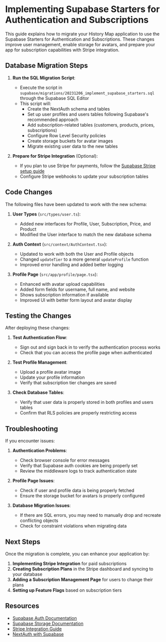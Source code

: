 # Implementing Supabase Starters for Authentication and Subscriptions

This guide explains how to migrate your History Map application to use the Supabase Starters for Authentication and Subscriptions. These changes improve user management, enable storage for avatars, and prepare your app for subscription capabilities with Stripe integration.

## Database Migration Steps

1. **Run the SQL Migration Script**:

    - Execute the script in `supabase/migrations/20231206_implement_supabase_starters.sql` through the Supabase SQL Editor
    - This script will:
        - Create the NextAuth schema and tables
        - Set up user profiles and users tables following Supabase's recommended approach
        - Add subscription-related tables (customers, products, prices, subscriptions)
        - Configure Row Level Security policies
        - Create storage buckets for avatar images
        - Migrate existing user data to the new tables

2. **Prepare for Stripe Integration** (Optional):
    - If you plan to use Stripe for payments, follow the [Supabase Stripe setup guide](https://supabase.com/docs/guides/auth/auth-stripe)
    - Configure Stripe webhooks to update your subscription tables

## Code Changes

The following files have been updated to work with the new schema:

1. **User Types** (`src/types/user.ts`):

    - Added new interfaces for Profile, User, Subscription, Price, and Product
    - Modified the User interface to match the new database schema

2. **Auth Context** (`src/context/AuthContext.tsx`):

    - Updated to work with both the User and Profile objects
    - Changed `updateTier` to a more general `updateProfile` function
    - Improved error handling and added better logging

3. **Profile Page** (`src/app/profile/page.tsx`):
    - Enhanced with avatar upload capabilities
    - Added form fields for username, full name, and website
    - Shows subscription information if available
    - Improved UI with better form layout and avatar display

## Testing the Changes

After deploying these changes:

1. **Test Authentication Flow**:

    - Sign out and sign back in to verify the authentication process works
    - Check that you can access the profile page when authenticated

2. **Test Profile Management**:

    - Upload a profile avatar image
    - Update your profile information
    - Verify that subscription tier changes are saved

3. **Check Database Tables**:
    - Verify that user data is properly stored in both profiles and users tables
    - Confirm that RLS policies are properly restricting access

## Troubleshooting

If you encounter issues:

1. **Authentication Problems**:

    - Check browser console for error messages
    - Verify that Supabase auth cookies are being properly set
    - Review the middleware logs to track authentication state

2. **Profile Page Issues**:

    - Check if user and profile data is being properly fetched
    - Ensure the storage bucket for avatars is properly configured

3. **Database Migration Issues**:
    - If there are SQL errors, you may need to manually drop and recreate conflicting objects
    - Check for constraint violations when migrating data

## Next Steps

Once the migration is complete, you can enhance your application by:

1. **Implementing Stripe Integration** for paid subscriptions
2. **Creating Subscription Plans** in the Stripe dashboard and syncing to your database
3. **Adding a Subscription Management Page** for users to change their plans
4. **Setting up Feature Flags** based on subscription tiers

## Resources

- [Supabase Auth Documentation](https://supabase.com/docs/guides/auth)
- [Supabase Storage Documentation](https://supabase.com/docs/guides/storage)
- [Stripe Integration Guide](https://supabase.com/docs/guides/auth/auth-stripe)
- [NextAuth with Supabase](https://supabase.com/docs/guides/auth/auth-helpers/nextjs)
